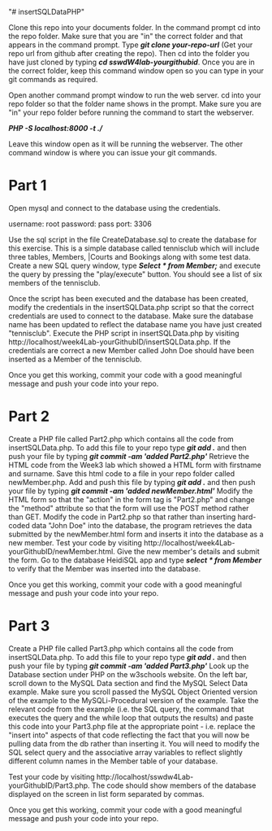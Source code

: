 "# insertSQLDataPHP"

Clone this repo into your documents folder. In the command prompt cd into the repo folder. Make sure that you are "in" the correct folder and that appears in the command prompt. Type ***git clone your-repo-url*** (Get your repo url from github after creating the repo). Then cd into the folder you have just cloned by typing ***cd sswdW4lab-yourgithubid***. Once you are in the correct folder, keep this command window open so you can type in your git commands as required.

Open another command prompt window to run the web server. cd into your repo folder so that the folder name shows in the prompt. Make sure you are "in" your repo folder before running the command to start the webserver.

***PHP -S localhost:8000 -t ./***

Leave this window open as it will be running the webserver. The other command window is where you can issue your git commands.

# Part 1
Open mysql and connect to the database using the credentials.

username: root
password: pass
port: 3306

Use the sql script in the file CreateDatabase.sql to create the database for this exercise. This is a simple database called tennisclub which will include three tables, Members, |Courts and Bookings along with some test data.
Create a new SQL query window, type ***Select * from Member;*** and execute the query by pressing the "play/execute" button. You should see a list of six members of the tennisclub.

Once the script has been executed and the database has been created, modify the credentials in the insertSQLData.php script so that the correct credentials are used to connect to the database. Make sure the database name has been updated to reflect the database name you have just created "tennisclub". Execute the PHP script in insertSQLData.php by visiting http://localhost/week4Lab-yourGithubID/insertSQLData.php. If the credentials are correct a new Member called John Doe should have been inserted as a Member of the tennisclub.

Once you get this working, commit your code with a good meaningful message and push your code into your repo.

# Part 2
Create a PHP file called Part2.php which contains all the code from insertSQLData.php. To add this file to your repo type ***git add .*** and then push your file by typing ***git commit -am 'added Part2.php'*** 
Retrieve the HTML code from the Week3 lab which showed a HTML form with firstname and surname. Save this html code to a file in your repo folder called newMember.php. Add and push this file by typing ***git add .*** and then push your file by typing ***git commit -am 'added newMember.html'***
Modify the HTML form so that the "action" in the form tag is "Part2.php" and change the "method" attribute so that the form will use the POST method rather than GET. 
Modify the code in Part2.php so that rather than inserting hard-coded data "John Doe" into the database, the program retrieves the data submitted by the newMember.html form and inserts it into the database as a new member.
Test your code by visiting http://localhost/week4Lab-yourGithubID/newMember.html. Give the new member's details and submit the form. Go to the database HeidiSQL app and type ***select * from Member*** to verify that the Member was inserted into the database.

Once you get this working, commit your code with a good meaningful message and push your code into your repo.

# Part 3
Create a PHP file called Part3.php which contains all the code from insertSQLData.php. To add this file to your repo type ***git add .*** and then push your file by typing ***git commit -am 'added Part3.php'*** 
Look up the Database section under PHP on the w3schools website. On the left bar, scroll down to the MySQL Data section and find the MySQL Select Data example. Make sure you scroll passed the MySQL Object Oriented version of the example to the MySQLi-Procedural version of the example. Take the relevant code from the example (i.e. the SQL query, the command that executes the query and the while loop that outputs the results) and paste this code into your Part3.php file at the appropriate point - i.e. replace the "insert into" aspects of that code reflecting the fact that you will now be pulling data from the db rather than inserting it. You will need to modify the SQL select query and the associative array variables to reflect slightly different column names in the Member table of your database.

Test your code by visiting http://localhost/sswdw4Lab-yourGithubID/Part3.php. The code should show members of the database displayed on the screen in list form separated by commas.

Once you get this working, commit your code with a good meaningful message and push your code into your repo.





